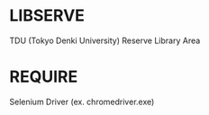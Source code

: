 # LIBSERVE
TDU (Tokyo Denki University) Reserve Library Area

# REQUIRE
Selenium Driver (ex. chromedriver.exe)
